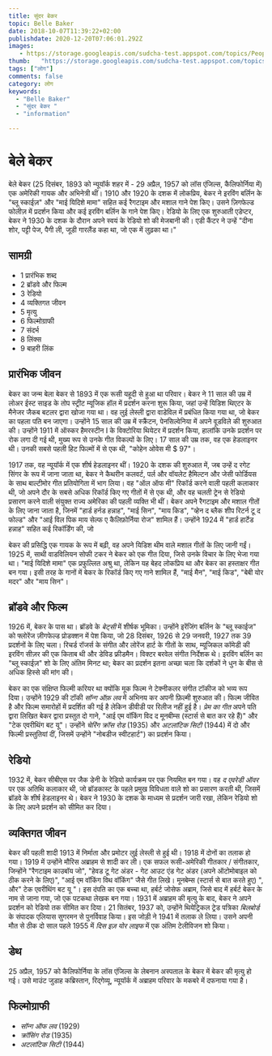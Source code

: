 ```yaml
---
title: सुंदर बेकर 
topic: Belle Baker
date: 2018-10-07T11:39:22+02:00
publishdate: 2020-12-20T07:06:01.292Z
images: 
   - https://storage.googleapis.com/sudcha-test.appspot.com/topics/People/belle_baker/1.jpeg
thumb:   "https://storage.googleapis.com/sudcha-test.appspot.com/topics/People/belle_baker/thumb.jpeg"
tags: ["लोग"]
comments: false
category: लोग
keywords: 
  - "Belle Baker"
  - "सुंदर बेकर "
  - "information"

---
```

<h1> बेले बेकर </h1> <p> बेले बेकर (25 दिसंबर, 1893 को न्यूयॉर्क शहर में - 29 अप्रैल, 1957 को लॉस एंजिल्स, कैलिफोर्निया में) एक अमेरिकी गायक और अभिनेत्री थीं। 1910 और 1920 के दशक में लोकप्रिय, बेकर ने इरविंग बर्लिन के "ब्लू स्काईज़" और "माई यिदिशे मामा" सहित कई रैगटाइम और मशाल गाने पेश किए। उसने ज़िगफेल्ड फोलीज़ में प्रदर्शन किया और कई इरविंग बर्लिन के गाने पेश किए। रेडियो के लिए एक शुरुआती एडेप्टर, बेकर ने 1930 के दशक के दौरान अपने स्वयं के रेडियो शो की मेजबानी की। एडी कैंटर ने उन्हें "दीना शोर, पट्टी पेज, पैगी ली, जूडी गारलैंड कहा था, जो एक में लुढ़का था।" </p> <h2> सामग्री </h2> <ul> <li> 1 प्रारंभिक शब्द </li> <li> 2 ब्रॉडवे और फिल्म </li> <li> 3 रेडियो </li> <li> 4 व्यक्तिगत जीवन </li> <li> 5 मृत्यु </li> <li> 6 फिल्मोग्राफी </li> <li> 7 संदर्भ </li> <li> 8 लिंक्स </li> <li> 9 बाहरी लिंक </li> </ul> <h2> प्रारंभिक जीवन </h2> <p> बेकर का जन्म बेला बेकर से 1893 में एक रूसी यहूदी से हुआ था परिवार। बेकर ने 11 साल की उम्र में लोअर ईस्ट साइड के तोप स्ट्रीट म्यूजिक हॉल में प्रदर्शन करना शुरू किया, जहां उन्हें यिडिश थिएटर के मैनेजर जैकब बटलर द्वारा खोजा गया था। वह लुई लेस्ली द्वारा वाडेविल में प्रबंधित किया गया था, जो बेकर का पहला पति बन जाएगा। उन्होंने 15 साल की उम्र में स्क्रैंटन, पेनसिल्वेनिया में अपने वूडविले की शुरुआत की। उन्होंने 1911 में ऑस्कर हैमरस्टीन I के विक्टोरिया थियेटर में प्रदर्शन किया, हालांकि उनके प्रदर्शन पर रोक लगा दी गई थी, मुख्य रूप से उनके गीत विकल्पों के लिए। 17 साल की उम्र तक, वह एक हेडलाइनर थी। उनकी सबसे पहली हिट फिल्मों में से एक थी, "कोहेन ओवेस मी $ 97"। </p> <p> 1917 तक, वह न्यूयॉर्क में एक शीर्ष हेडलाइनर थीं। 1920 के दशक की शुरुआत में, जब उन्हें द रगेट सिंगर के रूप में जाना जाता था, बेकर ने कैथरीन कलवर्ट, पर्ल और वॉयलेट हैमिल्टन और जेसी फोर्डियस के साथ बाल्टीमोर गीत प्रतियोगिता में भाग लिया। वह "ऑल ऑफ मी" रिकॉर्ड करने वाली पहली कलाकार थी, जो अपने दौर के सबसे अधिक रिकॉर्ड किए गए गीतों में से एक थी, और वह चलती ट्रेन से रेडियो प्रसारण करने वाली संयुक्त राज्य अमेरिका की पहली व्यक्ति भी थीं। बेकर अपने रैगटाइम और मशाल गीतों के लिए जाना जाता है, जिनमें "हार्ड हर्नड हन्नाह", "माई सिन", "माय किड", "व्हेन द ब्लैक शीप रिटर्न टू द फोल्ड" और "आई विल पिक माय सेल्फ ए कैलिफ़ोर्निया रोज" शामिल हैं। उन्होंने 1924 में "हार्ड हार्टेड हन्नाह" सहित कई रिकॉर्डिंग की, जो </p> <p> बेकर की प्रसिद्धि एक गायक के रूप में बढ़ी, वह अपने यिडिश थीम वाले मशाल गीतों के लिए जानी गईं। 1925 में, साथी वाडविलियन सोफी टकर ने बेकर को एक गीत दिया, जिसे उनके विचार के लिए भेजा गया था। "माई यिदिशे मामा" एक प्रफुल्लित अश्रु था, लेकिन यह बेहद लोकप्रिय था और बेकर का हस्ताक्षर गीत बन गया। इसी तरह के गानों में बेकर के रिकॉर्ड किए गए गाने शामिल हैं, "माई मैन", "माई किड", "बेबी योर मदर" और "माय सिन"। </p> <h2> ब्रॉडवे और फिल्म </h2> <p> 1926 में, बेकर के पास था। ब्रॉडवे के <i> बेट्सी </i> में शीर्षक भूमिका। उन्होंने इरेंजिंग बर्लिन के "ब्लू स्काईज" को फ्लोरेंज ज़ीगफेल्ड प्रोडक्शन में पेश किया, जो 28 दिसंबर, 1926 से 29 जनवरी, 1927 तक 39 प्रदर्शनों के लिए चला। रिचर्ड रॉजर्स के संगीत और लोरेंज हार्ट के गीतों के साथ, म्यूजिकल कॉमेडी की इरविंग सीज़र की एक किताब थी और डेविड फ्रीडमैन। विक्टर बरवेल संगीत निर्देशक थे। इरविंग बर्लिन का "ब्लू स्काईज़" शो के लिए अंतिम मिनट था; बेकर का प्रदर्शन इतना अच्छा चला कि दर्शकों ने धुन के बीस से अधिक हिस्से की मांग की। </p> <p> बेकर का एक संक्षिप्त फिल्मी करियर था क्योंकि मूक फिल्म ने टेक्नीकलर संगीत टॉकीज को भव्य रूप दिया। उन्होंने 1929 की टॉकी <i> सॉन्ग ऑफ़ लव </i> में अभिनय कर अपनी फ़िल्मी शुरुआत की। फिल्म जीवित है और फिल्म समारोहों में प्रदर्शित की गई है लेकिन डीवीडी पर रिलीज नहीं हुई है। <i> प्रेम का गीत </i> अपने पति द्वारा लिखित बेकर द्वारा प्रस्तुत दो गाने, "आई एम वॉकिंग विद द मूनबीम्स (स्टार्स से बात कर रहे हैं)" और "टेक एवरीथिंग बट यू"। उन्होंने <i> चेरिंग क्रॉस रोड </i> (1935) और <i> अटलांटिक सिटी </i> (1944) में दो और फिल्मी प्रस्तुतियां दीं, जिसमें उन्होंने "नोबडीज स्वीटहार्ट") का प्रदर्शन किया। </b> <h2 > रेडियो </h2> <p> 1932 में, बेकर सीबीएस पर जैक डेनी के रेडियो कार्यक्रम पर एक नियमित बन गया। वह <i> द एवरेडी ऑवर </i> पर एक अतिथि कलाकार थी, जो ब्रॉडकास्ट के पहले प्रमुख विविधता वाले शो का प्रसारण करती थी, जिसमें ब्रॉडवे के शीर्ष हेडलाइनर थे। बेकर ने 1930 के दशक के माध्यम से प्रदर्शन जारी रखा, लेकिन रेडियो शो के लिए अपने प्रदर्शन को सीमित कर दिया। </p> <h2> व्यक्तिगत जीवन </h2> <p> बेकर की पहली शादी 1913 में निर्माता और प्रमोटर लुई लेस्ली से हुई थी। 1918 में दोनों का तलाक हो गया। 1919 में उन्होंने मौरिस अब्राहम से शादी कर ली। एक सफल रूसी-अमेरिकी गीतकार / संगीतकार, जिन्होंने "रैगटाइम काउबॉय जो", "हेवड टू गेट अंडर - गेट आउट एंड गेट अंडर (अपने ऑटोमोबाइल को ठीक करने के लिए)", "आई एम वॉकिंग विथ वॉकिंग" जैसे गीत लिखे। मूनबेम्स (स्टार्स से बात करते हुए) ", और" टेक एवरीथिंग बट यू "। इस दंपति का एक बच्चा था, हर्बर्ट जोसेफ अब्राम, जिसे बाद में हर्बर्ट बेकर के नाम से जाना गया, जो एक पटकथा लेखक बन गया। 1931 में अब्राहम की मृत्यु के बाद, बेकर ने अपने प्रदर्शन को रेडियो तक सीमित कर दिया। 21 सितंबर, 1937 को, उन्होंने थियेट्रिकल ट्रेड पत्रिका <i> बिलबोर्ड </i> के संपादक एलियास सुगरमन से पुनर्विवाह किया। इस जोड़ी ने 1941 में तलाक ले लिया। उसने अपनी मौत से ठीक दो साल पहले 1955 में <i> दिस इज़ योर लाइफ </i> में एक अंतिम टेलीविजन शो किया। </p> <h2> डेथ </h2> <p> 25 अप्रैल, 1957 को कैलिफोर्निया के लॉस एंजिल्स के लेबनान अस्पताल के बेकर में बेकर की मृत्यु हो गई। उसे माउंट जुडाह कब्रिस्तान, रिद्गेव्यू, न्यूयॉर्क में अब्राहम परिवार के मकबरे में दफनाया गया है। </p> <h2> फिल्मोग्राफी </h2> <ul> <li> <i> सॉन्ग ऑफ लव </i> (1929) </li> <li> <i> क्रॉसिंग रोड </i> (1935) </li> <li> <i> अटलांटिक सिटी </i> (1944) </li> </ul> 